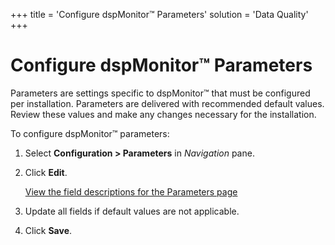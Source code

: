 +++
title = 'Configure dspMonitor™ Parameters'
solution = 'Data Quality'
+++

# Configure dspMonitor™ Parameters

Parameters are settings specific to dspMonitor™ that must be configured
per installation. Parameters are delivered with recommended default
values. Review these values and make any changes necessary for the
installation.

To configure dspMonitor™ parameters:

1.  Select **Configuration \> Parameters** in *Navigation* pane.

2.  Click **Edit**.
    
    [View the field descriptions for the Parameters
    page](../Page_Desc/Parameters.htm)

3.  Update all fields if default values are not applicable.

4.  Click **Save**.

